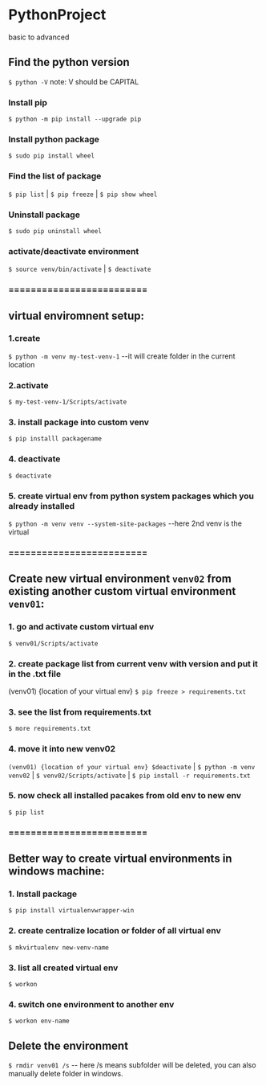 # PythonProject
basic to advanced
## Find the python version
`$ python -V`  note: V should be CAPITAL

### Install pip
`$ python -m pip install --upgrade pip`

### Install python package
`$ sudo pip install wheel`

### Find the list of package
`$ pip list` | `$ pip freeze` | `$ pip show wheel`

### Uninstall package
`$ sudo pip uninstall wheel`

### activate/deactivate environment 
`$ source venv/bin/activate` | 
`$ deactivate`

### ========================= 
## virtual enviromnent setup:
### 1.create
`$ python -m venv my-test-venv-1` --it will create folder in the current location

### 2.activate
`$ my-test-venv-1/Scripts/activate`

### 3. install package into custom venv
`$ pip installl packagename`

### 4. deactivate
`$ deactivate`

### 5. create virtual env from python system packages which you already installed
`$ python -m venv venv --system-site-packages` --here 2nd venv is the virtual

### =========================

## Create new virtual environment `venv02` from existing another custom virtual environment `venv01`:
### 1. go and activate custom virtual env
`$ venv01/Scripts/activate`
### 2. create package list from current venv with version and put it in the .txt file
(venv01) {location of your virtual env} `$ pip freeze > requirements.txt`
### 3. see the list from requirements.txt
`$ more requirements.txt`
### 4. move it into new venv02
`(venv01) {location of your virtual env} $deactivate` | 
`$ python -m venv venv02` | 
`$ venv02/Scripts/activate` |
`$ pip install -r requirements.txt`
### 5. now check all installed pacakes from old env to new env
`$ pip list`
### =========================

## Better way to create virtual environments in windows machine:
### 1. Install package 
`$ pip install virtualenvwrapper-win`

### 2. create centralize location or folder of all virtual env
`$ mkvirtualenv new-venv-name`

### 3. list all created virtual env
`$ workon`
 
### 4. switch one environment to another env
`$ workon env-name`

## Delete the environment
`$ rmdir venv01 /s` -- here /s means subfolder will be deleted, you can also manually delete folder in windows.
